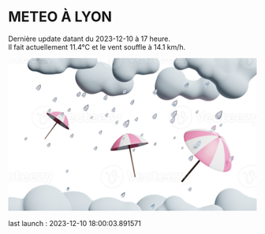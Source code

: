 # METEO À LYON

Dernière update datant du 2023-12-10 à 17 heure.  
Il fait actuellement 11.4°C et le vent souffle à 14.1 km/h.      

![](./.github/rain.png)

last launch : 2023-12-10 18:00:03.891571

